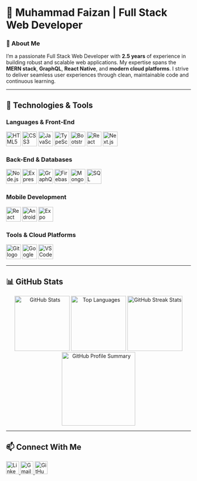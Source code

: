# 👋 Muhammad Faizan | Full Stack Web Developer  

### 🚀 About Me  
I’m a passionate Full Stack Web Developer with **2.5 years** of experience in building robust and scalable web applications. My expertise spans the **MERN stack**, **GraphQL**, **React Native**, and **modern cloud platforms**. I strive to deliver seamless user experiences through clean, maintainable code and continuous learning.  

---  

## 🔧 Technologies & Tools  

### **Languages & Front-End**  
<div>
  <img src="https://cdn.jsdelivr.net/gh/devicons/devicon/icons/html5/html5-original.svg" height="40" alt="HTML5 logo" />
  <img src="https://cdn.jsdelivr.net/gh/devicons/devicon/icons/css3/css3-original.svg" height="40" alt="CSS3 logo" />
  <img src="https://cdn.jsdelivr.net/gh/devicons/devicon/icons/javascript/javascript-original.svg" height="40" alt="JavaScript logo" />
  <img src="https://cdn.jsdelivr.net/gh/devicons/devicon/icons/typescript/typescript-original.svg" height="40" alt="TypeScript logo" />
  <img src="https://cdn.jsdelivr.net/gh/devicons/devicon/icons/bootstrap/bootstrap-original.svg" height="40" alt="Bootstrap logo" />
  <img src="https://cdn.jsdelivr.net/gh/devicons/devicon/icons/react/react-original.svg" height="40" alt="React logo" />
  <img src="https://cdn.jsdelivr.net/gh/devicons/devicon/icons/nextjs/nextjs-original-wordmark.svg" height="40" alt="Next.js logo" />
</div>  

### **Back-End & Databases**  
<div>
  <img src="https://cdn.jsdelivr.net/gh/devicons/devicon/icons/nodejs/nodejs-original.svg" height="40" alt="Node.js logo" />
  <img src="https://cdn.jsdelivr.net/gh/devicons/devicon/icons/express/express-original.svg" height="40" alt="Express logo" />
  <img src="https://cdn.jsdelivr.net/gh/devicons/devicon/icons/graphql/graphql-plain.svg" height="40" alt="GraphQL logo" />
  <img src="https://cdn.jsdelivr.net/gh/devicons/devicon/icons/firebase/firebase-plain.svg" height="40" alt="Firebase logo" />
  <img src="https://cdn.jsdelivr.net/gh/devicons/devicon/icons/mongodb/mongodb-original.svg" height="40" alt="MongoDB logo" />
  <img src="https://cdn.jsdelivr.net/gh/devicons/devicon/icons/mysql/mysql-original.svg" height="40" alt="SQL logo" />
</div>  

### **Mobile Development**  
<div>
  <img src="https://cdn.jsdelivr.net/gh/devicons/devicon/icons/react/react-original.svg" height="40" alt="React Native logo" />
  <img src="https://cdn.jsdelivr.net/gh/devicons/devicon/icons/android/android-original.svg" height="40" alt="Android App logo" />
  <img src="https://img.icons8.com/ios/50/000000/expo.png" height="40" alt="Expo logo" />
</div>  

### **Tools & Cloud Platforms**  
<div>
  <img src="https://cdn.jsdelivr.net/gh/devicons/devicon/icons/git/git-original.svg" height="40" alt="Git logo" />
  <img src="https://cdn.jsdelivr.net/gh/devicons/devicon/icons/googlecloud/googlecloud-original.svg" height="40" alt="Google Cloud Platform logo" />
  <img src="https://cdn.jsdelivr.net/gh/devicons/devicon/icons/vscode/vscode-original.svg" height="40" alt="VS Code logo" />
</div>  

---  

## 📊 GitHub Stats  

<div align="center">
  <img src="https://github-readme-stats.vercel.app/api?username=mfaizan-dev&show_icons=true&theme=dracula&hide_border=true" height="150" alt="GitHub Stats" />
  <img src="https://github-readme-stats.vercel.app/api/top-langs/?username=mfaizan-dev&layout=compact&theme=dracula&hide_border=true" height="150" alt="Top Languages" />
  <img src="https://github-readme-streak-stats.herokuapp.com/?user=mfaizan-dev&theme=dracula&hide_border=true" height="150" alt="GitHub Streak Stats" />
  <img src="https://github-profile-summary-cards.vercel.app/api/cards/profile-details?username=mfaizan-dev&theme=dracula" height="200" alt="GitHub Profile Summary" />
</div> 

---  

## 📫 Connect With Me  

<div>
  <a href="https://www.linkedin.com/in/faizee000/" target="_blank">
    <img src="https://img.shields.io/badge/LinkedIn-0077B5?logo=linkedin&logoColor=white&style=for-the-badge" height="35" alt="LinkedIn" />
  </a>
  <a href="mailto:devmaster052@gmail.com" target="_blank">
    <img src="https://img.shields.io/badge/Gmail-D14836?logo=gmail&logoColor=white&style=for-the-badge" height="35" alt="Gmail" />
  </a>
  <a href="https://github.com/mfaizan-dev" target="_blank">
    <img src="https://img.shields.io/badge/GitHub-181717?logo=github&logoColor=white&style=for-the-badge" height="35" alt="GitHub" />
  </a>
</div>
